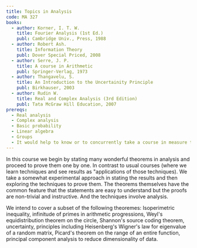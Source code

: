 ```yaml
---
title: Topics in Analysis
code: MA 327
books:
  - author: Korner, I. T. W.
    title: Fourier Analysis (1st Ed.)
    publ: Cambridge Univ., Press, 1988
  - author: Robert Ash. 
    title: Information Theory
    publ: Dover Special Priced, 2008
  - author: Serre, J. P.
    title: A course in Arithmetic
    publ: Springer-Verlag, 1973
  - author: Thangavelu, S.
    title: An Introduction to the Uncertainity Principle
    publ: Birkhauser, 2003
  - author: Rudin W.
    title: Real and Complex Analysis (3rd Edition)
    publ: Tata McGraw Hill Education, 2007    
prereqs:
  - Real analysis 
  - Complex analysis 
  - Basic probability 
  - Linear algebra
  - Groups 
  - It would help to know or to concurrently take a course in measure theory and /or functional analysis.
---
```

In this course we begin by stating many wonderful theorems in analysis and
proceed to prove them one by one. In contrast to usual courses (where we learn
techniques and see results as "applications of those techniques). We take a
somewhat experimental approach in stating the results and then exploring the
techniques to prove them. The theorems themselves have the common feature that
the statements are easy to understand but the proofs are non-trivial and
instructive. And the techniques involve analysis.

We intend to cover a subset of the following theoremes: Isoperimetric
inequality, infinitude of primes in arithmetic progressions, Weyl's
equidistribution theorem on the circle, Shannon's source coding theorem,
uncertainty, principles including Heisenberg's Wigner's law for eigenvalue of a
random matrix, Picard's theorem on the range of an entire function, principal
component analysis to reduce dimensionality of data.
 
